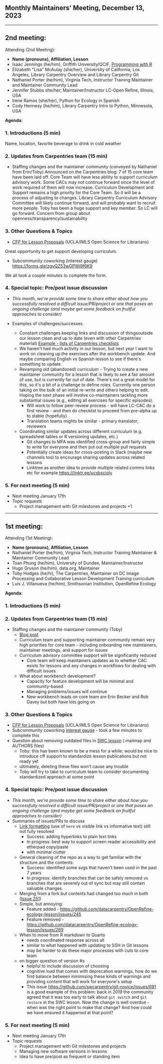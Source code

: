 
## Monthly Maintainers' Meeting, December 13, 2023

-----

## 2nd meeting:
Attending (2nd Meeting): 
- **Name (pronouns), Affiliation, Lesson**
- Isaac Jennings (he/him), Griffith University/QCIF, [Programming with R](https://github.com/swcarpentry/r-novice-inflammation)
- Elizabeth "Lisa" McAulay (she/her), University of California, Los Angeles, Library Carpentry Overview and Library Carpentry Git
- Nathaniel Porter (he/him), Virginia Tech, Instructor Training Maintainer and Maintainer Community Lead
- Jennifer Stubbs she/her, Maintainer/Instructor LC-Open Refine, Illinois, USA
- Irene Ramos (she/her), Python for Ecology in Spanish
- Cody Hennesy (he/him), Library Carpentry Intro to Python, Minnesota, USA

**Agenda:**

### 1. Introductions (5 min)
Name, location, favorite beverage to drink in cold weather

### 2. Updates from Carpentries team (15 min)
- Staffing changes and the maintainer community (conveyed by Nathaniel from Erin/Toby)
Announced on the Carpentries blog: 7 of 15 core team have been laid off. 
Core Team will have less ability to support curriculum advisory work. Some CACs may not continue forward since the level of work required of them will now increase. 
Curriculum Development and Support remains a high priority for the Core Team. So it will be a process of adjusting to changes. 
Library Carpentry Curriculum Advisory Committee will likely continue forward, and will probably want to recruit more people. Toby has been a huge support and key member. So LC will go forward.
Concern from group about openness/transparency/sustainability 

### 3. Other Questions & Topics
- [CFP for Lesson Proposals](https://ucla-imls-open-sci.info/cfp) (UCLA/IMLS Open Science for Librarians)

Great opportunity to get support developing curriculum.

- Subcommunity coworking (interest gauge) https://forms.gle/zgvQZ53wGPWi9f6K9

We all took a couple minutes to complete the form. 

### 4. Special topic: Pre/post issue discussion
- *This month, we're provide some time to share either about how you successfully resolved a difficult issue/PR/project or one that poses an ongoing challenge (and maybe get some feedback on fruitful approaches to consider)*

- Examples of challenges/successes
    - Constant challenges keeping links and discussion of thingsoutside our lesson clean and up to date (even with other Carpentries material) [Example - lists of Carpentries checklists](https://github.com/carpentries/instructor-training/pull/1616)
    - We haven't had much activity in our lesson, but next year I want to work on cleaning up the exercises after the workbench update. And maybe comparing English vs Spanish lesson to see if there's something to update.
    - Revamping old (abandoned) curriculum - Trying to create a new maintainer community for a lesson that is likely to see a fair amount of use, but is currently far out of date. There's not a great model for this, so it's a bit of a challenge to define roles. Currently one person taking on the bulk of an initial re-write and others helping to edit. Hoping the next phase will involve co-maintainers tackling more substantial issues (e.g., editing all exercises for specific episodes).
        - Will work to follow peer-review process - will have LC-CAC do a first review - and then do checklist to proceed from pre-alpha up to stable (hopefully)
        - Translation teams mights be similar - primary translator, reviewers
    - Coordinating similar updates across different curriculum (e.g. spreadsheet tables or R versioning updates, etc.)
        - Git changes to MFA was identified cross-group and fairly simple to write for everyone and then put out multiple pull requests
        - Potentially create ideas for cross-posting in Slack (maybe new channels too) to encourage sharing updates across related lessons
        - Linktree as another idea to provide multiple related comms links etc for example https://linktr.ee/ucsbscioly

### 5. For next meeting (5 min)
- Next meeting January 17th
- Topic requests
    - Project management with Git milestones and projects +1

---

## 1st meeting:
Attending (1st Meeting): 
- **Name (pronouns), Affiliation, Lesson**
- Nathaniel Porter (he/him), Virginia Tech, Instructor Training Maintainer & Maintainer Community Lead
- Toan Phung (he/him), University of Dundee, Maintainer/Instructor
- Hugo Gruson (he/him), data.org, Maintainer
- Toby Hodges (he/hi), The Carpentries, Maintainer on DC Image Processing and Collaborative Lesson Development Training curriculum
- Luis J. Villanueva (he/him), Smithsonian Institution, OpenRefine Ecology

**Agenda:**

### 1. Introductions (5 min)

### 2. Updates from Carpentries team (15 min)
- Staffing changes and the maintainer community (Toby)
    - [Blog post](https://carpentries.org/blog/2023/12/saying-farewell-to-seven-carpentries-core-team-members/)
    - Curriculum team and supporting maintainer community remain very high priorities for core team - including onboarding new maintainers, maintainer meetings, and support for issues
    - Curriculum advisory committee support will be significantly reduced
        - Core team will keep maintainers updates as to whether CAC exists for lessons and any changes in workflows for dealing with difficult issues
    - What about workbench development?
        - Capacity for feature development will be minimal and community-based
        - Managing problems/issues will continue
        - New workbench leads on core team are Erin Becker and Rob Davey but both have lots going on

### 3. Other Questions & Topics
- [CFP for Lesson Proposals](https://ucla-imls-open-sci.info/cfp) (UCLA/IMLS Open Science for Librarians)
- Subcommunity coworking [interest gauge](https://forms.gle/zgvQZ53wGPWi9f6K9) - took a few minutes to complete this
- Question about removing outdated files in [SWC lesson](https://github.com/swcarpentry/r-novice-inflammation) (.mailmap and AUTHORS files)
    - Toby: this has been known to be a mess for a while; would be nice to introduce cff support to standardize lesson publications but not ready yet
    - ultimately, deleting these files won't cause any trouble
    - Toby will try to take to curriculum team to consider documenting standardized approach at some point

### 4. Special topic: Pre/post issue discussion
- *This month, we're provide some time to share either about how you successfully resolved a difficult issue/PR/project or one that poses an ongoing challenge (and maybe get some feedback on fruitful approaches to consider)*
- Summaries of issues/PRs to discuss
    - [Link formatting](https://github.com/carpentries/instructor-training/pull/1490) (use of `here` vs visible link vs informative text) still not fully resolved
        - Success: adding hyperlinks to plain text links
        - In progress: best way to support screen reader accessibility and etherpad copy/paste
        -  with minimal clutter
    - General cleaning of the repo as a way to get familiar with the structure and the contents:
        - Success: identified some svgs that haven't been used in the past 7 years
        - In progress: identify branches that can be safely removed vs branches that are severely out of sync but may still contain valuable changes.
    - Merging from a fork but contents had changed too much in both ([Issue 251](https://github.com/datacarpentry/OpenRefine-ecology-lesson/issues/251))
    - Simple, but annoying:
        - Feature added - https://github.com/datacarpentry/OpenRefine-ecology-lesson/issues/245
        - Feature removed - https://github.com/datacarpentry/OpenRefine-ecology-lesson/issues/269
    - When to move from R markdown to Quarto
        - needs coordinated response across all
        - similar to what happened with updating to SSH in Git lessons
        - may be harder to do these major processes with cuts to core team
    - on bigger question of version #s
        - helpful to include discussion of choosing
        - cognitive load that comes with deprecation warnings, how do we find balance between minimising these kinds of warnings and providing content that will work for everyone's setup
        - This issue https://github.com/swcarpentry/git-novice/issues/691 is a good example of this problem: back in 2019 the community agreed that it was too early to talk about `git switch` and `git restore` in the SWC lesson. Now the change is well overdue - when was the right point to make that change? And how could we have ensured it happened at that point?
    
### 5. For next meeting (5 min)
- Next meeting January 17th
- Topic requests
    - Project management with Git milestones and projects 
    - Managing new software versions in lessons
    - Idea to have pre/post as frequent or standing item
